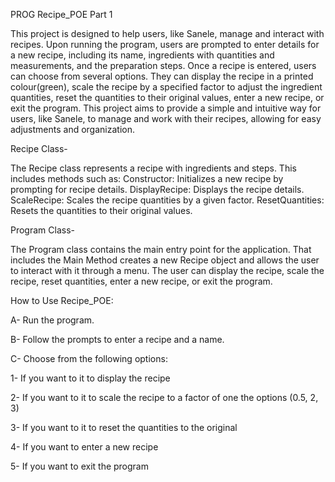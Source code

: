 PROG Recipe_POE Part 1 

This project is designed to help users, like Sanele, manage and interact with recipes. Upon running the program, users are prompted to enter details for a new recipe, including its name, ingredients with quantities and measurements, and the preparation steps. Once a recipe is entered, users can choose from several options. They can display the recipe in a printed colour(green), scale the recipe by a specified factor to adjust the ingredient quantities, reset the quantities to their original values, enter a new recipe, or exit the program. This project aims to provide a simple and intuitive way for users, like Sanele, to manage and work with their recipes, allowing for easy adjustments and organization.

Recipe Class-

The Recipe class represents a recipe with ingredients and steps. 
This includes methods such as: 
Constructor: Initializes a new recipe by prompting for recipe details.
DisplayRecipe: Displays the recipe details.
ScaleRecipe: Scales the recipe quantities by a given factor.
ResetQuantities: Resets the quantities to their original values.

Program Class-

The Program class contains the main entry point for the application. That includes the Main Method creates a new Recipe object and allows the user to interact with it through a menu. The user can display the recipe, scale the recipe, reset quantities, enter a new recipe, or exit the program.

How to Use Recipe_POE:

A- Run the program.

B- Follow the prompts to enter a recipe and a name.

C- Choose from the following options:

1- If you want to it to display the recipe

2- If you want to it to scale the recipe to a factor of one the options (0.5, 2, 3)

3- If you want to it to reset the quantities to the original

4- If you want to enter a new recipe

5- If you want to exit the program

